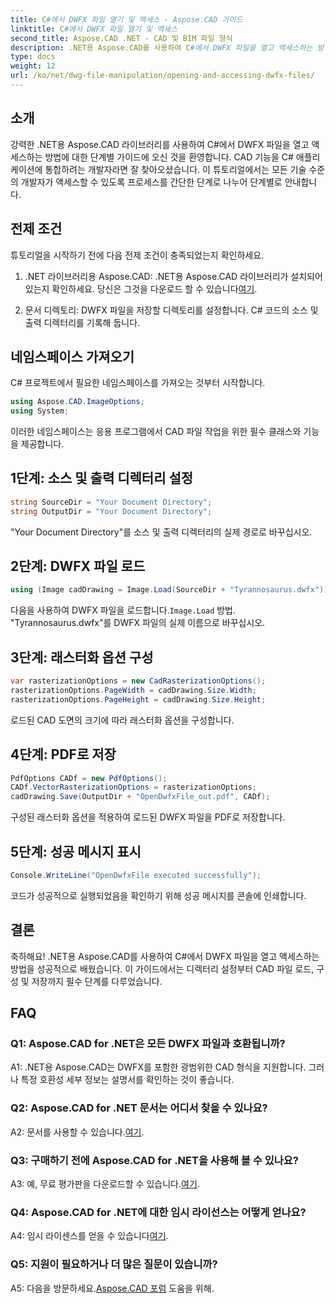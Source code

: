 ```yaml
---
title: C#에서 DWFX 파일 열기 및 액세스 - Aspose.CAD 가이드
linktitle: C#에서 DWFX 파일 열기 및 액세스
second_title: Aspose.CAD .NET - CAD 및 BIM 파일 형식
description: .NET용 Aspose.CAD를 사용하여 C#에서 DWFX 파일을 열고 액세스하는 방법을 알아보세요. 애플리케이션에 원활하게 통합하기 위한 단계별 가이드입니다.
type: docs
weight: 12
url: /ko/net/dwg-file-manipulation/opening-and-accessing-dwfx-files/
---
```

## 소개

강력한 .NET용 Aspose.CAD 라이브러리를 사용하여 C#에서 DWFX 파일을 열고 액세스하는 방법에 대한 단계별 가이드에 오신 것을 환영합니다. CAD 기능을 C# 애플리케이션에 통합하려는 개발자라면 잘 찾아오셨습니다. 이 튜토리얼에서는 모든 기술 수준의 개발자가 액세스할 수 있도록 프로세스를 간단한 단계로 나누어 단계별로 안내합니다.

## 전제 조건

튜토리얼을 시작하기 전에 다음 전제 조건이 충족되었는지 확인하세요.

1.  .NET 라이브러리용 Aspose.CAD: .NET용 Aspose.CAD 라이브러리가 설치되어 있는지 확인하세요. 당신은 그것을 다운로드 할 수 있습니다[여기](https://releases.aspose.com/cad/net/).

2. 문서 디렉토리: DWFX 파일을 저장할 디렉토리를 설정합니다. C# 코드의 소스 및 출력 디렉터리를 기록해 둡니다.

## 네임스페이스 가져오기

C# 프로젝트에서 필요한 네임스페이스를 가져오는 것부터 시작합니다.

```csharp
using Aspose.CAD.ImageOptions;
using System;
```

이러한 네임스페이스는 응용 프로그램에서 CAD 파일 작업을 위한 필수 클래스와 기능을 제공합니다.

## 1단계: 소스 및 출력 디렉터리 설정

```csharp
string SourceDir = "Your Document Directory";
string OutputDir = "Your Document Directory";
```

"Your Document Directory"를 소스 및 출력 디렉터리의 실제 경로로 바꾸십시오.

## 2단계: DWFX 파일 로드

```csharp
using (Image cadDrawing = Image.Load(SourceDir + "Tyrannosaurus.dwfx"))
```

 다음을 사용하여 DWFX 파일을 로드합니다.`Image.Load` 방법. "Tyrannosaurus.dwfx"를 DWFX 파일의 실제 이름으로 바꾸십시오.

## 3단계: 래스터화 옵션 구성

```csharp
var rasterizationOptions = new CadRasterizationOptions();
rasterizationOptions.PageWidth = cadDrawing.Size.Width;
rasterizationOptions.PageHeight = cadDrawing.Size.Height;
```

로드된 CAD 도면의 크기에 따라 래스터화 옵션을 구성합니다.

## 4단계: PDF로 저장

```csharp
PdfOptions CADf = new PdfOptions();
CADf.VectorRasterizationOptions = rasterizationOptions;
cadDrawing.Save(OutputDir + "OpenDwfxFile_out.pdf", CADf);
```

구성된 래스터화 옵션을 적용하여 로드된 DWFX 파일을 PDF로 저장합니다.

## 5단계: 성공 메시지 표시

```csharp
Console.WriteLine("OpenDwfxFile executed successfully");
```

코드가 성공적으로 실행되었음을 확인하기 위해 성공 메시지를 콘솔에 인쇄합니다.

## 결론

축하해요! .NET용 Aspose.CAD를 사용하여 C#에서 DWFX 파일을 열고 액세스하는 방법을 성공적으로 배웠습니다. 이 가이드에서는 디렉터리 설정부터 CAD 파일 로드, 구성 및 저장까지 필수 단계를 다루었습니다.

## FAQ

### Q1: Aspose.CAD for .NET은 모든 DWFX 파일과 호환됩니까?

A1: .NET용 Aspose.CAD는 DWFX를 포함한 광범위한 CAD 형식을 지원합니다. 그러나 특정 호환성 세부 정보는 설명서를 확인하는 것이 좋습니다.

### Q2: Aspose.CAD for .NET 문서는 어디서 찾을 수 있나요?

 A2: 문서를 사용할 수 있습니다.[여기](https://reference.aspose.com/cad/net/).

### Q3: 구매하기 전에 Aspose.CAD for .NET을 사용해 볼 수 있나요?

 A3: 예, 무료 평가판을 다운로드할 수 있습니다.[여기](https://releases.aspose.com/).

### Q4: Aspose.CAD for .NET에 대한 임시 라이선스는 어떻게 얻나요?

 A4: 임시 라이센스를 얻을 수 있습니다[여기](https://purchase.aspose.com/temporary-license/).

### Q5: 지원이 필요하거나 더 많은 질문이 있습니까?

A5: 다음을 방문하세요.[Aspose.CAD 포럼](https://forum.aspose.com/c/cad/19) 도움을 위해.
